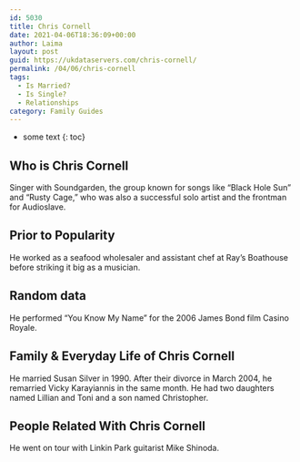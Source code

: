 ```yaml
---
id: 5030
title: Chris Cornell
date: 2021-04-06T18:36:09+00:00
author: Laima
layout: post
guid: https://ukdataservers.com/chris-cornell/
permalink: /04/06/chris-cornell
tags:
  - Is Married?
  - Is Single?
  - Relationships
category: Family Guides
---
```


* some text
{: toc}


## Who is Chris Cornell
                  
                  
                  
Singer with Soundgarden, the group known for songs like &#8220;Black Hole Sun&#8221; and &#8220;Rusty Cage,&#8221; who was also a successful solo artist and the frontman for Audioslave. 
                  
              
            
              
            
                
                
                
## Prior to Popularity
                  
                  
                  
He worked as a seafood wholesaler and assistant chef at Ray&#8217;s Boathouse before striking it big as a musician. 
                  
              
            
              
            
                
                
                
## Random data
                  
                  
                  
He performed &#8220;You Know My Name&#8221; for the 2006 James Bond film Casino Royale. 
                  
              
            
              
            
                
                
                
## Family & Everyday Life of Chris Cornell
                  
                  
                  
He married Susan Silver in 1990. After their divorce in March 2004, he remarried Vicky Karayiannis in the same month. He had two daughters named Lillian and Toni and a son named Christopher.  
                  
              
            
              
            
                
                
                
## People Related With Chris Cornell
                  
                  
                  
He went on tour with Linkin Park guitarist Mike Shinoda. 
                  
              
            
              
            
                
              
            
              
              
            
            
              
            
          
          
          